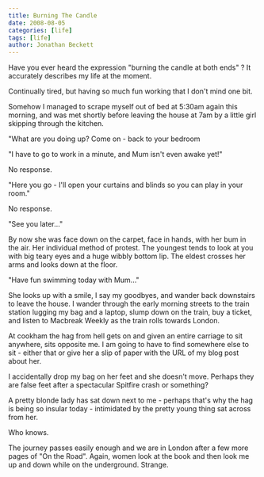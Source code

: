 ```yaml
---
title: Burning The Candle
date: 2008-08-05
categories: [life]
tags: [life]
author: Jonathan Beckett
---
```


Have you ever heard the expression "burning the candle at both ends" ? It accurately describes my life at the moment.

Continually tired, but having so much fun working that I don't mind one bit.

Somehow I managed to scrape myself out of bed at 5:30am again this morning, and was met shortly before leaving the house at 7am by a little girl skipping through the kitchen.

"What are you doing up? Come on - back to your bedroom 

"I have to go to work in a minute, and Mum isn't even awake yet!"

No response.

"Here you go - I'll open your curtains and blinds so you can play in your room."

No response.

"See you later..."

By now she was face down on the carpet, face in hands, with her bum in the air. Her individual method of protest. The youngest tends to look at you with big teary eyes and a huge wibbly bottom lip. The eldest crosses her arms and looks down at the floor.

"Have fun swimming today with Mum..."

She looks up with a smile, I say my goodbyes, and wander back downstairs to leave the house. I wander through the early morning streets to the train station lugging my bag and a laptop, slump down on the train, buy a ticket, and listen to Macbreak Weekly as the train rolls towards London.

At cookham the hag from hell gets on and given an entire carriage to sit anywhere, sits opposite me. I am going to have to find somewhere else to sit - either that or give her a slip of paper with the URL of my blog post about her.

I accidentally drop my bag on her feet and she doesn't move. Perhaps they are false feet after a spectacular Spitfire crash or something?

A pretty blonde lady has sat down next to me - perhaps that's why the hag is being so insular today - intimidated by the pretty young thing sat across from her.

Who knows.

The journey passes easily enough and we are in London after a few more pages of "On the Road". Again, women look at the book and then look me up and down while on the underground. Strange.